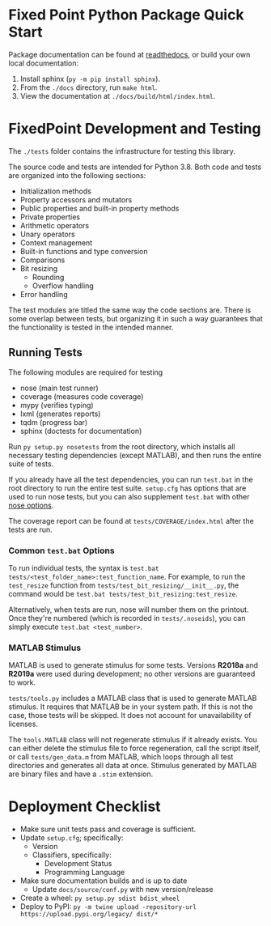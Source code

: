# Fixed Point Python Package Quick Start

Package documentation can be found at [readthedocs](fixedpoint.rtfd.io), or
build your own local documentation:

1. Install sphinx (`py -m pip install sphinx`).
2. From the `./docs` directory, run `make html`.
3. View the documentation at `./docs/build/html/index.html`.

# FixedPoint Development and Testing

The `./tests` folder contains the infrastructure for testing this library.

The source code and tests are intended for Python 3.8. Both code and tests are
organized into the following sections:

* Initialization methods
* Property accessors and mutators
* Public properties and built-in property methods
* Private properties
* Arithmetic operators
* Unary operators
* Context management
* Built-in functions and type conversion
* Comparisons
* Bit resizing
    * Rounding
    * Overflow handling
* Error handling

The test modules are titled the same way the code sections are. There is some
overlap between tests, but organizing it in such a way guarantees that the
functionality is tested in the intended manner.

## Running Tests

The following modules are required for testing

* nose (main test runner)
* coverage (measures code coverage)
* mypy (verifies typing)
* lxml (generates reports)
* tqdm (progress bar)
* sphinx (doctests for documentation)

Run `py setup.py nosetests` from the root directory, which installs all
necessary testing dependencies (except MATLAB), and then runs the entire suite
of tests.

If you already have all the test dependencies, you can run `test.bat` in the
root directory to run the entire test suite. `setup.cfg` has options that are
used to run nose tests, but you can also supplement `test.bat` with other
[nose options](https://nose.readthedocs.io/en/latest/usage.html#options).

The coverage report can be found at `tests/COVERAGE/index.html` after the tests
are run.

### Common `test.bat` Options

To run individual tests, the syntax is
`test.bat tests/<test_folder_name>:test_function_name`. For example, to run the
`test_resize` function from `tests/test_bit_resizing/__init__.py`, the command
would be `test.bat tests/test_bit_resizing:test_resize`.

Alternatively, when tests are run, nose will number them on the printout. Once
they're numbered (which is recorded in `tests/.noseids`), you can simply
execute `test.bat <test_number>`.

### MATLAB Stimulus

MATLAB is used to generate stimulus for some tests. Versions __R2018a__ and
__R2019a__ were used during development; no other versions are guaranteed to
work.

`tests/tools.py` includes a MATLAB class that is used to generate MATLAB
stimulus. It requires that MATLAB be in your system path. If this is not the
case, those tests will be skipped. It does not account for unavailability of
licenses.

The `tools.MATLAB` class will not regenerate stimulus if it already exists. You
can either delete the stimulus file to force regeneration, call the script
itself, or call `tests/gen_data.m` from MATLAB, which loops through all test
directories and generates all data at once. Stimulus generated by MATLAB are
binary files and have a `.stim` extension.

# Deployment Checklist

* Make sure unit tests pass and coverage is sufficient.
* Update `setup.cfg`; specifically:
    * Version
    * Classifiers, specifically:
        * Development Status
        * Programming Language
* Make sure documentation builds and is up to date
    * Update `docs/source/conf.py` with new version/release
* Create a wheel: `py setup.py sdist bdist_wheel`
* Deploy to PyPI: `py -m twine upload -repository-url https://upload.pypi.org/legacy/ dist/*`


